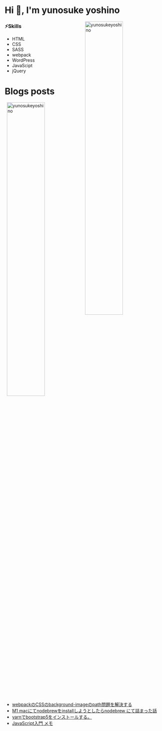<h1>Hi 👋, I'm yunosuke yoshino</h1>

<p><img align="right" width="49%"  src="https://github-readme-stats.vercel.app/api/top-langs?username=yunosukeyoshino&show_icons=true&locale=en&layout=compact" alt="yunosukeyoshino" /></p>

### ⚡Skills
- HTML
- CSS
- SASS
- webpack
- WordPress
- JavaScipt
- jQuery

# Blogs posts

<p><img align="right" width="49%" src="https://github-readme-stats.vercel.app/api?username=yunosukeyoshino&show_icons=true&locale=en" alt="yunosukeyoshino" /></p>

<!-- BLOG-POST-LIST:START -->
- [webpackのCSSのbackground-imageのpath問題を解決する](https://qiita.com/pomufgd/items/dfc044b5ee8dff54a0bd)
- [M1 macにてnodebrewをinstallしようとしたらnodebrew にて詰まった話](https://qiita.com/pomufgd/items/a7266db07e3ca338fd74)
- [yarnでbootstrap5をインストールする。](https://qiita.com/pomufgd/items/ce680369b2c2e360b552)
- [JavaScript入門 メモ](https://qiita.com/pomufgd/items/dd40ead12d159de4b9c9)
<!-- BLOG-POST-LIST:END -->
